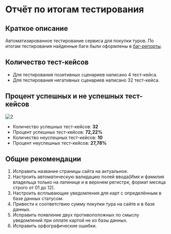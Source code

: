 # Отчёт по итогам тестирования
## Краткое описание
Автоматизированное тестирование сервиса для покупки туров.
По итогам тестирования найденные баги были оформлены в [баг-репорты](https://github.com/North-tx/AQA_Diplom/issues). 

## Количество тест-кейсов
- Для тестирования позитивных сценариев написано 4 тест-кейса.
- Для тестирования негативных сценариев написано 32 тест-кейса.
  
## Процент успешных и не успешных тест-кейсов
![2](https://github.com/North-tx/AQA_Diplom/assets/120264083/188e1219-8d89-49aa-b3b9-d80ced39344b)
- Количество успешных тест-кейсов: **32**
- Процент успешных тест-кейсов: **72,22%**
- Количество неуспешных тест-кейсов: **10**
- Процент неуспешных тест-кейсов: **27,78%**
  
## Общие рекомендации
1. Исправить название страницы сайта на актуальное.
2. Настроить автоматическую валидацию полей ввода(Имя и фамилия владельца только на латинице и в верхнем регистре, формат месяца строго от 01 до 12).
3. Настроить всплывающие уведомления для карт с определённым в базе данных статусом.
4. Привести к соответствию сумму покупки тура на сайте и в базе данных.
5. Исправить появление двух противоположных по смыслу уведомлений при оплате картой не из базы данных.
6. Исправить орфографические ошибки.
